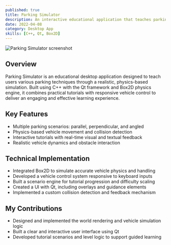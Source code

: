 ```yaml
---
published: true
title: Parking Simulator
description: An interactive educational application that teaches parking techniques through realistic physics-based simulation and scenario-based learning.
date: 2022-04-08
category: Desktop App
skills: [C++, Qt, Box2D]
---
```


![Parking Simulator screenshot](/images/portfolio/Parking_Simulator.png)

## Overview

Parking Simulator is an educational desktop application designed to teach users various parking techniques through a realistic, physics-based simulation. Built using C++ with the Qt framework and Box2D physics engine, it combines practical tutorials with responsive vehicle control to deliver an engaging and effective learning experience.

## Key Features

- Multiple parking scenarios: parallel, perpendicular, and angled
- Physics-based vehicle movement and collision detection
- Interactive tutorials with real-time visual and textual feedback
- Realistic vehicle dynamics and obstacle interaction

## Technical Implementation

- Integrated Box2D to simulate accurate vehicle physics and handling
- Developed a vehicle control system responsive to keyboard inputs
- Built a scenario engine for tutorial progression and difficulty scaling
- Created a UI with Qt, including overlays and guidance elements
- Implemented a custom collision detection and feedback mechanism

## My Contributions

- Designed and implemented the world rendering and vehicle simulation logic
- Built a clear and interactive user interface using Qt
- Developed tutorial scenarios and level logic to support guided learning
